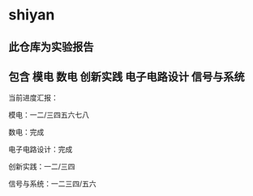 # shiyan
## 此仓库为实验报告
## 包含 模电 数电 创新实践 电子电路设计 信号与系统


当前进度汇报：




模电：一二/三四五六七八


数电：完成


电子电路设计：完成


创新实践：一二/三四


信号与系统：一二三四/五六